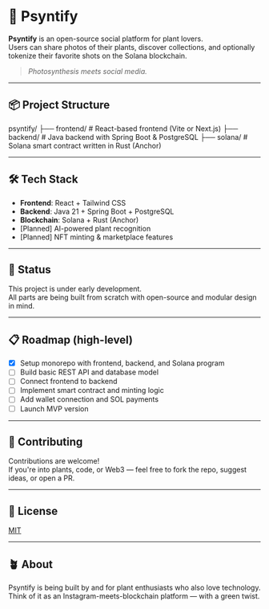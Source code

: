 # 🌱 Psyntify

**Psyntify** is an open-source social platform for plant lovers.  
Users can share photos of their plants, discover collections, and optionally tokenize their favorite shots on the Solana blockchain.

> _Photosynthesis meets social media._

---

## 📦 Project Structure

psyntify/ 
├── frontend/ # React-based frontend (Vite or Next.js) 
├── backend/ # Java backend with Spring Boot & PostgreSQL 
├── solana/ # Solana smart contract written in Rust (Anchor)

---

## 🛠 Tech Stack

- **Frontend**: React + Tailwind CSS
- **Backend**: Java 21 + Spring Boot + PostgreSQL
- **Blockchain**: Solana + Rust (Anchor)
- [Planned] AI-powered plant recognition
- [Planned] NFT minting & marketplace features

---

## 🚧 Status

This project is under early development.  
All parts are being built from scratch with open-source and modular design in mind.

---

## 📋 Roadmap (high-level)

- [x] Setup monorepo with frontend, backend, and Solana program
- [ ] Build basic REST API and database model
- [ ] Connect frontend to backend
- [ ] Implement smart contract and minting logic
- [ ] Add wallet connection and SOL payments
- [ ] Launch MVP version

---

## 🤝 Contributing

Contributions are welcome!  
If you're into plants, code, or Web3 — feel free to fork the repo, suggest ideas, or open a PR.

---

## 📄 License

[MIT](LICENSE)

---

## 🪴 About

Psyntify is being built by and for plant enthusiasts who also love technology.  
Think of it as an Instagram-meets-blockchain platform — with a green twist.
